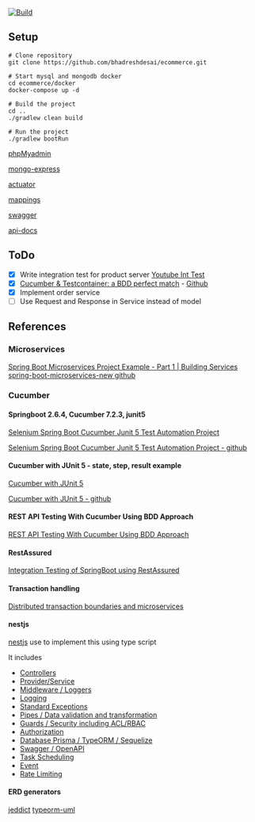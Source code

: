 [![Build](https://github.com/bhadreshdesai/ecommerce/actions/workflows/gradle.yml/badge.svg)](https://github.com/bhadreshdesai/ecommerce/actions/workflows/gradle.yml)

## Setup
```shell
# Clone repository
git clone https://github.com/bhadreshdesai/ecommerce.git

# Start mysql and mongodb docker
cd ecommerce/docker
docker-compose up -d

# Build the project
cd ..
./gradlew clean build

# Run the project
./gradlew bootRun
```

[phpMyadmin](http://localhost:8001/)

[mongo-express](http://localhost:8002/)

[actuator](http://localhost:8080/actuator)

[mappings](http://localhost:8080/actuator/mappings)

[swagger](http://localhost:8080/swagger-ui.html)

[api-docs](http://localhost:8080/v3/api-docs)


## ToDo
- [x] Write integration test for product server [Youtube Int Test](https://youtu.be/lh1oQHXVSc0?t=3455)
- [x] [Cucumber & Testcontainer: a BDD perfect match](https://medium.com/javarevisited/cucumber-testcontainer-a-bdd-perfect-match-956cf62cdf47) - [Github](https://github.com/fpaparoni/bddfun/blob/main/project/src/test/java/com/javastaff/bddfun/test/glue/SpringBootTestLoader.java)
- [x] Implement order service
- [ ] Use Request and Response in Service instead of model

## References

### Microservices
[Spring Boot Microservices Project Example - Part 1 | Building Services](https://www.youtube.com/watch?v=lh1oQHXVSc0)
[spring-boot-microservices-new github](https://github.com/SaiUpadhyayula/spring-boot-microservices-new)

### Cucumber
#### Springboot 2.6.4, Cucumber 7.2.3, junit5

[Selenium Spring Boot Cucumber Junit 5 Test Automation Project](https://www.swtestacademy.com/selenium-spring-boot-cucumber-junit5-project/)

[Selenium Spring Boot Cucumber Junit 5 Test Automation Project - github](https://github.com/swtestacademy/selenium-springboot/tree/junit-springboot-selenium)

#### Cucumber with JUnit 5 - state, step, result example
[Cucumber with JUnit 5](https://blog.cronn.de/en/testing/2020/08/17/cucumber-junit5.html)

[Cucumber with JUnit 5 - github](https://github.com/cronn/cucumber-junit5-example)

#### REST API Testing With Cucumber Using BDD Approach
[REST API Testing With Cucumber Using BDD Approach](https://www.softwaretestinghelp.com/rest-api-testing-with-bdd-cucumber/)

#### RestAssured
[Integration Testing of SpringBoot using RestAssured](https://qaautomation.expert/2021/07/26/integration-testing-of-springboot-using-restassured/)

#### Transaction handling
[Distributed transaction boundaries and microservices](https://medium.com/@pradeep_thomas/distributed-transaction-boundaries-and-microservices-8905aef82efe#:~:text=Transactional%20boundaries%20guarantee%20that%20transactions,is%20in%20a%20consistent%20state.)

#### nestjs
[nestjs](https://docs.nestjs.com/) use to implement this using type script

It includes
- [Controllers](https://docs.nestjs.com/controllers)
- [Provider/Service](https://docs.nestjs.com/providers)
- [Middleware / Loggers](https://docs.nestjs.com/middleware)
- [Logging](https://docs.nestjs.com/techniques/logger)
- [Standard Exceptions](https://docs.nestjs.com/exception-filters)
- [Pipes / Data validation and transformation](https://docs.nestjs.com/pipes)
- [Guards / Security including ACL/RBAC](https://docs.nestjs.com/guards)
- [Authorization](https://docs.nestjs.com/security/authorization)
- [Database Prisma / TypeORM / Sequelize](https://docs.nestjs.com/techniques/database)
- [Swagger / OpenAPI](https://docs.nestjs.com/openapi/introduction)
- [Task Scheduling](https://docs.nestjs.com/techniques/task-scheduling)
- [Event](https://docs.nestjs.com/techniques/events)
- [Rate Limiting](https://docs.nestjs.com/security/rate-limiting)

#### ERD generators
[jeddict](https://jeddict.github.io/index.html)
[typeorm-uml](https://www.npmjs.com/package/typeorm-uml)